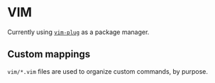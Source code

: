 # VIM

Currently using [`vim-plug`](https://github.com/junegunn/vim-plug) as a package manager.

## Custom mappings

`vim/*.vim` files are used to organize custom commands, by purpose.
